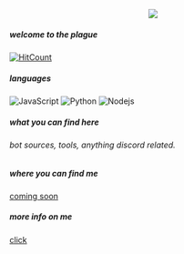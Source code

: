 <p align="center">  
<img src="https://media.discordapp.net/attachments/1091394130275487755/1091395768323153948/5075AE93-8BC1-47FF-BB28-DF5AC1664D24.gif">
</p>

##### welcome to the plague 
  [![HitCount](https://hits.dwyl.com/Midwuu/Midwuu.svg?style=flat-square)](http://hits.dwyl.com/Midwuu/Midwuu)
##### languages 
![JavaScript](https://img.shields.io/badge/-JavaScript-000000?style=flat&logo=javascript)
![Python](https://img.shields.io/badge/-Python-000000?style=flat&logo=python)
![Nodejs](https://img.shields.io/badge/-Nodejs-black?style=flat-square&logo=Node.js&logoColor=00d632)


##### what you can find here
###### bot sources, tools, anything discord related.


##### where you can find me
<a href="https://discord.gg/comingsoon">coming soon</a>
##### more info on me
<a href="https://guns.lol/roundin">click</a>
